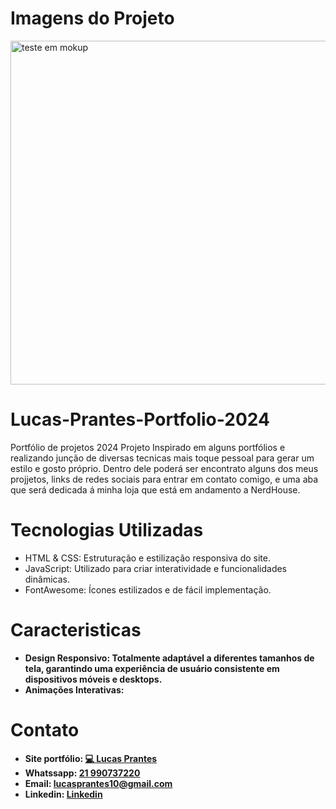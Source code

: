 # Imagens do Projeto

<img src="https://i.imgur.com/CPx269P.png" alt="teste em mokup " width="1300" height="550">

# Lucas-Prantes-Portfolio-2024
Portfólio de projetos 2024
Projeto Inspirado em alguns portfólios e realizando junção de diversas tecnicas mais toque pessoal para gerar um estilo e gosto próprio. Dentro dele poderá ser encontrato alguns dos meus projjetos, links de redes sociais para entrar em contato comigo, e uma aba que será dedicada á minha loja que está em andamento a NerdHouse.

# Tecnologias Utilizadas
<ul>
<li>HTML & CSS: Estruturação e estilização responsiva do site.</li>
<li>JavaScript: Utilizado para criar interatividade e funcionalidades dinâmicas.</li>
<li>FontAwesome: Ícones estilizados e de fácil implementação.</li>
</ul>

# Caracteristicas
<ul>
<b><li>Design Responsivo: Totalmente adaptável a diferentes tamanhos de tela, garantindo uma experiência de usuário consistente em dispositivos móveis e desktops.</li>
<b><li>Animações Interativas:</li>
</ul>

# Contato
<ul>
<li>Site portfólio: <a href="https://prantes.github.io/Lucas-Prantes-Portfolio-2024/" target="_blank" style="a: none" > 💻 Lucas Prantes</a> </li>
<li> Whatssapp: <a href="https://prantes.github.io/Lucas-Prantes-Portfolio-2024/" target="_blank" style="a: none" >21 990737220</a>
</li>
 <li>Email: <a href="lucasprantes10@gmail.com" target="_blank" style="a: none" >lucasprantes10@gmail.com</a></li>
<li> Linkedin: <a href="https://www.linkedin.com/in/lucas-prantes/" target="_blank" style="a: none" >Linkedin</a></li>
</ul>
